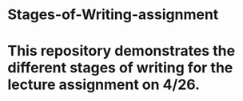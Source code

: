 # Stages-of-Writing-assignment
# This repository demonstrates the different stages of writing for the lecture assignment on 4/26. 
